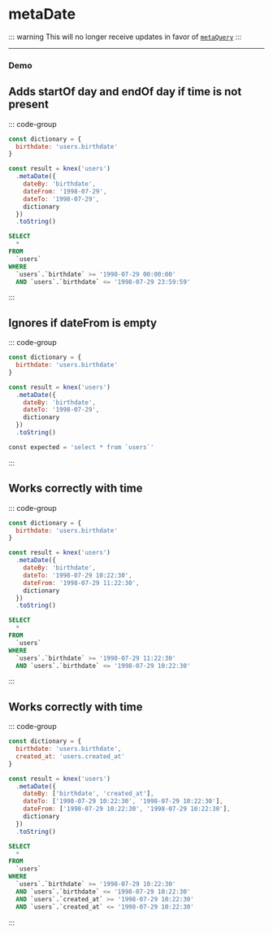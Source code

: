 <!-- This content is auto generated /scripts/writeUtilityDocs.ts  -->
# metaDate

::: warning
This will no longer receive updates in favor of [`metaQuery`](/utility/metaQuery)
:::


--------


### Demo
## Adds startOf day and endOf day if time is not present
::: code-group
```js [Syntax]
const dictionary = {
  birthdate: 'users.birthdate'
}

const result = knex('users')
  .metaDate({
    dateBy: 'birthdate',
    dateFrom: '1998-07-29',
    dateTo: '1998-07-29',
    dictionary
  })
  .toString()
```
```sql [Output]
SELECT
  *
FROM
  `users`
WHERE
  `users`.`birthdate` >= '1998-07-29 00:00:00'
  AND `users`.`birthdate` <= '1998-07-29 23:59:59'
```
:::
## Ignores if dateFrom is empty
::: code-group
```js [Syntax]
const dictionary = {
  birthdate: 'users.birthdate'
}

const result = knex('users')
  .metaDate({
    dateBy: 'birthdate',
    dateTo: '1998-07-29',
    dictionary
  })
  .toString()
```
```sql [Output]
const expected = 'select * from `users`'
```
:::
## Works correctly with time
::: code-group
```js [Syntax]
const dictionary = {
  birthdate: 'users.birthdate'
}

const result = knex('users')
  .metaDate({
    dateBy: 'birthdate',
    dateTo: '1998-07-29 10:22:30',
    dateFrom: '1998-07-29 11:22:30',
    dictionary
  })
  .toString()
```
```sql [Output]
SELECT
  *
FROM
  `users`
WHERE
  `users`.`birthdate` >= '1998-07-29 11:22:30'
  AND `users`.`birthdate` <= '1998-07-29 10:22:30'
```
:::
## Works correctly with time
::: code-group
```js [Syntax]
const dictionary = {
  birthdate: 'users.birthdate',
  created_at: 'users.created_at'
}

const result = knex('users')
  .metaDate({
    dateBy: ['birthdate', 'created_at'],
    dateTo: ['1998-07-29 10:22:30', '1998-07-29 10:22:30'],
    dateFrom: ['1998-07-29 10:22:30', '1998-07-29 10:22:30'],
    dictionary
  })
  .toString()
```
```sql [Output]
SELECT
  *
FROM
  `users`
WHERE
  `users`.`birthdate` >= '1998-07-29 10:22:30'
  AND `users`.`birthdate` <= '1998-07-29 10:22:30'
  AND `users`.`created_at` >= '1998-07-29 10:22:30'
  AND `users`.`created_at` <= '1998-07-29 10:22:30'
```
:::